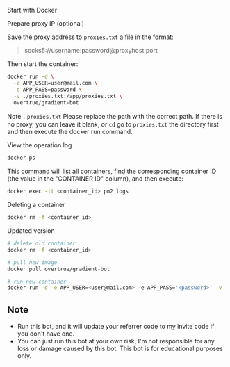 

Start with Docker

Prepare proxy IP (optional)

Save the proxy address to `proxies.txt` a file in the format:

> socks5://username:password@proxyhost:port

Then start the container:

```bash
docker run -d \
  -e APP_USER=user@mail.com \
  -e APP_PASS=password \
  -v ./proxies.txt:/app/proxies.txt \
  overtrue/gradient-bot
```

Note：`proxies.txt` Please replace the path with the correct path. If there is no proxy, you can leave it blank, or  `cd` go to `proxies.txt` the directory first and then execute the docker run command.

View the operation log

```bash
docker ps
```

This command will list all containers, find the corresponding container ID (the value in the "CONTAINER ID" column), and then execute:

```bash
docker exec -it <container_id> pm2 logs
```

Deleting a container

```bash
docker rm -f <container_id>
```

Updated version

```bash
# delete old container
docker rm -f <container_id>

# pull new image
docker pull overtrue/gradient-bot

# run new container
docker run -d -e APP_USER=<user@mail.com> -e APP_PASS='<password>' -v ./proxies.txt:/app/proxies.txt overtrue/gradient-bot
```

## Note

- Run this bot, and it will update your referrer code to my invite code if you don't have one.
- You can just run this bot at your own risk, I'm not responsible for any loss or damage caused by this bot. This bot is for educational purposes only.
